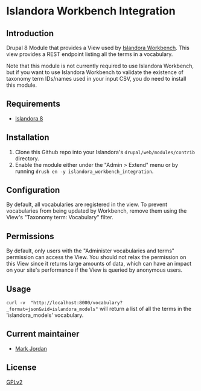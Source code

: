# Islandora Workbench Integration

## Introduction

Drupal 8 Module that provides a View used by [Islandora Workbench](https://github.com/mjordan/islandora_workbench). This view provides a REST endpoint listing all the terms in a vocabulary.

Note that this module is not currently required to use Islandora Workbench, but if you want to use Islandora Workbench to validate the existence of taxonomy term IDs/names used in your input CSV, you do need to install this module.

## Requirements

* [Islandora 8](https://github.com/Islandora-CLAW/islandora)

## Installation

1. Clone this Github repo into your Islandora's `drupal/web/modules/contrib` directory.
1. Enable the module either under the "Admin > Extend" menu or by running `drush en -y islandora_workbench_integration`.

## Configuration

By default, all vocabularies are registered in the view. To prevent vocabularies from being updated by Workbench, remove them using the View's "Taxonomy term: Vocabulary" filter.

## Permissions

By default, only users with the "Administer vocabularies and terms" permission can access the View. You should not relax the permission on this View since it returns large amounts of data, which can have an impact on your site's performance if the View is queried by anonymous users.


## Usage

`curl -v  "http://localhost:8000/vocabulary?_format=json&vid=islandora_models"` will return a list of all the terms in the 'islandora_models' vocabulary.

## Current maintainer

* [Mark Jordan](https://github.com/mjordan)

## License

[GPLv2](http://www.gnu.org/licenses/gpl-2.0.txt)
